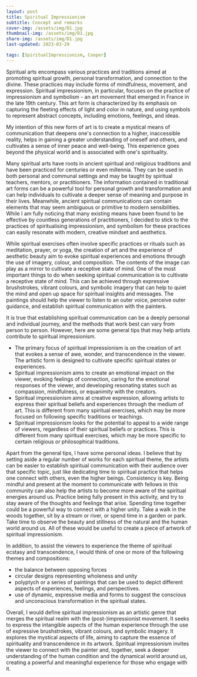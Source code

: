 ```yaml
---
layout: post
title: Spiritual Impressionism
subtitle: Concept and remarks
cover-img: /assets/img/D1.jpg
thumbnail-img: /assets/img/D1.jpg
share-img: /assets/img/D1.jpg
last-updated: 2023-03-29

tags: [SpiritualImpressionism, Cooper]
---
```


Spiritual arts encompass various practices and traditions aimed at promoting spiritual growth, personal transformation, and connection to the divine. These practices may include forms of mindfulness, movement, and expression. Spiritual impressionism, in particular, focuses on the practice of impressionism and symbolism - an art movement that emerged in France in the late 19th century. This art form is characterized by its emphasis on capturing the fleeting effects of light and color in nature, and using symbols to represent abstract concepts, including emotions, feelings, and ideas.


My intention of this new form of art is to create a mystical means of communication that deepens one's connection to a higher, inaccessible reality, helps in gaining a greater understanding of oneself and others, and cultivates a sense of inner peace and well-being. This experience goes beyond the physical world and is associated with one's spirituality.

 
Many spiritual arts have roots in ancient spiritual and religious traditions and have been practiced for centuries or even millennia. They can be used in both personal and communal settings and may be taught by spiritual teachers, mentors, or practitioners. The information contained in traditional art forms can be a powerful tool for personal growth and transformation and can help individuals to cultivate a deeper sense of meaning and purpose in their lives. Meanwhile, ancient spiritual communications can contain elements that may seem ambiguous or primitive to modern sensibilities. While I am fully noticing that many existing means have been found to be effective by countless generations of practitioners, I decided to stick to the practices of spiritualising impressionism, and symbolism for these practices can easily resonate with modern, creative mindset and aesthetics.


While spiritual exercises often involve specific practices or rituals such as meditation, prayer, or yoga, the creation of art and the experience of aesthetic beauty aim to evoke spiritual experiences and emotions through the use of imagery, colour, and composition. The contents of the image can play as a mirror to cultivate a receptive state of mind. One of the most important things to do when seeking spiritual communication is to cultivate a receptive state of mind. This can be achieved through expressive brushstrokes, vibrant colours, and symbolic imagery that can help to quiet the mind and open up space for spiritual insights and messages. The paintings should help the viewer to listen to an outer voice, perceive outer guidance, and establish spiritual communication with the painters.


It is true that establishing spiritual communication can be a deeply personal and individual journey, and the methods that work best can vary from person to person. However, here are some general tips that may help artists contribute to spiritual impressionism.


- The primary focus of spiritual impressionism is on the creation of art that evokes a sense of awe, wonder, and transcendence in the viewer. The artistic form is designed to cultivate specific spiritual states or experiences.
- Spiritual impressionism aims to create an emotional impact on the viewer, evoking feelings of connection, caring for the emotional responses of the viewer, and developing resonating states such as compassion, mindfulness, or equanimity with the creators.
- Spiritual impressionism aims at creative expression, allowing artists to express their spiritual beliefs and experiences through the medium of art. This is different from many spiritual exercises, which may be more focused on following specific traditions or teachings.
- Spiritual impressionism looks for the potential to appeal to a wide range of viewers, regardless of their spiritual beliefs or practices. This is different from many spiritual exercises, which may be more specific to certain religious or philosophical traditions.


Apart from the general tips, I have some personal ideas. I believe that by setting aside a regular number of works for each spiritual theme, the artists can be easier to establish spiritual communication with their audience over that specific topic, just like dedicating time to spiritual practice that helps one connect with others, even the higher beings. Consistency is key. Being mindful and present at the moment to communicate with fellows in this community can also help the artists to become more aware of the spiritual energies around us. Practice being fully present in this activity, and try to stay aware of the thoughts and feelings that arise. Spending time together could be a powerful way to connect with a higher unity. Take a walk in the woods together, sit by a stream or river, or spend time in a garden or park. Take time to observe the beauty and stillness of the natural and the human world around us. All of these would be useful to create a piece of artwork of spiritual impressionism.


In addition, to assist the viewers to experience the theme of spiritual ecstasy and transcendence, I would think of one or more of the following themes and compositions:

- the balance between opposing forces
- circular designs representing wholeness and unity
- polyptych or a series of paintings that can be used to depict different aspects of experiences, feelings, and perspectives.
- use of dynamic, expressive media and forms to suggest the conscious and unconscious transformation in the spiritual states.


Overall, I would define spiritual impressionism as an artistic genre that merges the spiritual realm with the (post-)impressionist movement. It seeks to express the intangible aspects of the human experience through the use of expressive brushstrokes, vibrant colours, and symbolic imagery. It explores the mystical aspects of life, aiming to capture the essence of spirituality and transcendence in its artwork. Spiritual impressionism invites the viewer to connect with the painter and, together, seek a deeper understanding of the human condition and the dynamical world around us, creating a powerful and meaningful experience for those who engage with it.

